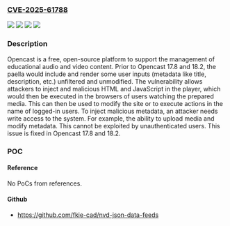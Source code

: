 ### [CVE-2025-61788](https://cve.mitre.org/cgi-bin/cvename.cgi?name=CVE-2025-61788)
![](https://img.shields.io/static/v1?label=Product&message=opencast&color=blue)
![](https://img.shields.io/static/v1?label=Version&message=%3C%2017.8%20&color=brightgreen)
![](https://img.shields.io/static/v1?label=Version&message=%3E%3D%2018.0%2C%20%3C%2018.2%20&color=brightgreen)
![](https://img.shields.io/static/v1?label=Vulnerability&message=CWE-79%3A%20Improper%20Neutralization%20of%20Input%20During%20Web%20Page%20Generation%20('Cross-site%20Scripting')&color=brightgreen)

### Description

Opencast is a free, open-source platform to support the management of educational audio and video content. Prior to Opencast 17.8 and 18.2, the paella would include and render some user inputs (metadata like title, description, etc.) unfiltered and unmodified. The vulnerability allows attackers to inject and malicious HTML and JavaScript in the player, which would then be executed in the browsers of users watching the prepared media. This can then be used to modify the site or to execute actions in the name of logged-in users. To inject malicious metadata, an attacker needs write access to the system. For example, the ability to upload media and modify metadata. This cannot be exploited by unauthenticated users. This issue is fixed in Opencast 17.8 and 18.2.

### POC

#### Reference
No PoCs from references.

#### Github
- https://github.com/fkie-cad/nvd-json-data-feeds

